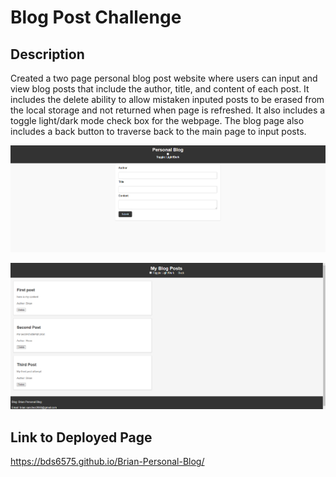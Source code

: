 # Blog Post Challenge
## Description

Created a two page personal blog post website where users can input and view blog posts that include the author, title, and content of each post. It includes the delete ability to allow mistaken inputed posts to be erased from the local storage and not returned when page is refreshed. It also includes a toggle light/dark mode check box for the webpage. The blog page also includes a back button to traverse back to the main page to input posts. 

![](./assets/images/indexscreenshot.png)


![](./assets/images/blogscreenshot.png)


## Link to Deployed Page
https://bds6575.github.io/Brian-Personal-Blog/